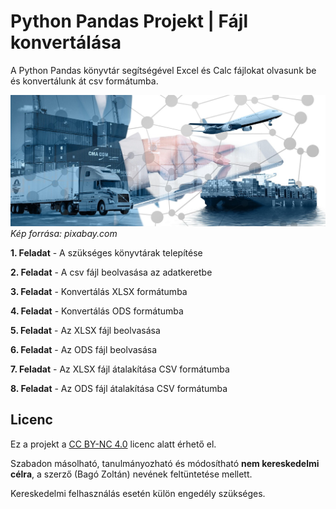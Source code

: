 # Python Pandas Projekt | Fájl konvertálása 
A Python Pandas könyvtár segítségével Excel és Calc fájlokat olvasunk be és konvertálunk át csv formátumba. 

![](logistics.jpg)
*Kép forrása: pixabay.com*

**1. Feladat** - A szükséges könyvtárak telepítése

**2. Feladat** - A csv fájl beolvasása az adatkeretbe  

**3. Feladat** - Konvertálás XLSX formátumba

**4. Feladat** - Konvertálás ODS formátumba

**5. Feladat** - Az XLSX fájl beolvasása

**6. Feladat** - Az ODS fájl beolvasása

**7. Feladat** - Az XLSX fájl átalakítása CSV formátumba

**8. Feladat** - Az ODS fájl átalakítása CSV formátumba


## Licenc

Ez a projekt a [CC BY-NC 4.0](https://creativecommons.org/licenses/by-nc/4.0/) licenc alatt érhető el.  

Szabadon másolható, tanulmányozható és módosítható **nem kereskedelmi célra**, a szerző (Bagó Zoltán) nevének feltüntetése mellett.

Kereskedelmi felhasználás esetén külön engedély szükséges.
